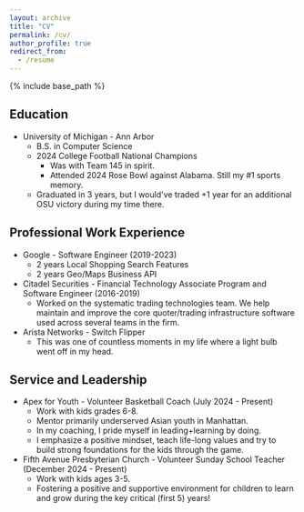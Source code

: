 ```yaml
---
layout: archive
title: "CV"
permalink: /cv/
author_profile: true
redirect_from:
  - /resume
---
```


{% include base_path %}

## Education

* University of Michigan - Ann Arbor
  * B.S. in Computer Science
  * 2024 College Football National Champions
    * Was with Team 145 in spirit.
    * Attended 2024 Rose Bowl against Alabama. Still my #1 sports memory.
  * Graduated in 3 years, but I would've traded +1 year for an additional OSU victory during my time there.

## Professional Work Experience

* Google - Software Engineer (2019-2023)
  * 2 years Local Shopping Search Features
  * 2 years Geo/Maps Business API
* Citadel Securities - Financial Technology Associate Program and Software Engineer (2016-2019)
  * Worked on the systematic trading technologies team. We help maintain and improve the core quoter/trading infrastructure software used across several teams in the firm.
* Arista Networks - Switch Flipper
  * This was one of countless moments in my life where a light bulb went off in my head.

## Service and Leadership

* Apex for Youth - Volunteer Basketball Coach (July 2024 - Present)  
  * Work with kids grades 6-8.
  * Mentor primarily underserved Asian youth in Manhattan.
  * In my coaching, I pride myself in leading+learning by doing.
  * I emphasize a positive mindset, teach life-long values and try to build strong foundations for the kids through the game.
* Fifth Avenue Presbyterian Church - Volunteer Sunday School Teacher (December 2024 - Present)
  * Work with kids ages 3-5.
  * Fostering a positive and supportive environment for children to learn and grow during the key critical (first 5) years!
